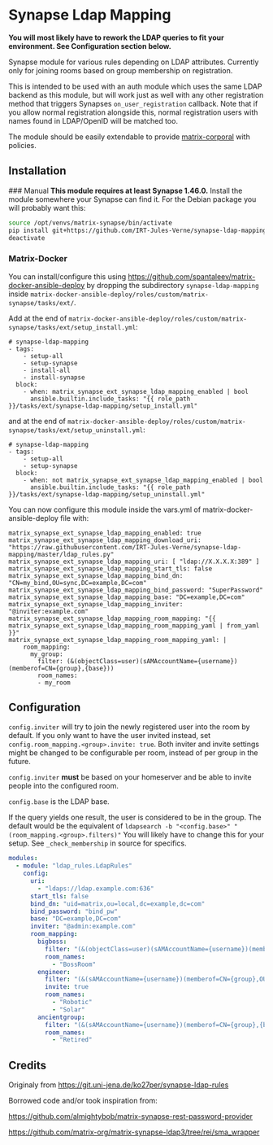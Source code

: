 # Synapse Ldap Mapping

**You will most likely have to rework the LDAP queries to fit your environment. See Configuration section below.**

Synapse module for various rules depending on LDAP attributes. Currently only for joining rooms based on group membership on registration.

This is intended to be used with an auth module which uses the same LDAP backend as this module, but will work just as well with any other registration method that triggers Synapses `on_user_registration` callback.
Note that if you allow normal registration alongside this, normal registration users with names found in LDAP/OpenID will be matched too.

The module should be easily extendable to provide [matrix-corporal](https://github.com/devture/matrix-corporal) with policies.

## Installation

### Manual
**This module requires at least Synapse 1.46.0.**
Install the module somewhere your Synapse can find it. For the Debian package you will probably want this:
```bash
source /opt/venvs/matrix-synapse/bin/activate
pip install git+https://github.com/IRT-Jules-Verne/synapse-ldap-mapping.git
deactivate
```

### Matrix-Docker

You can install/configure this using https://github.com/spantaleev/matrix-docker-ansible-deploy by dropping the subdirectory `synapse-ldap-mapping` inside `matrix-docker-ansible-deploy/roles/custom/matrix-synapse/tasks/ext/`.

Add at the end of `matrix-docker-ansible-deploy/roles/custom/matrix-synapse/tasks/ext/setup_install.yml`:

```
# synapse-ldap-mapping
- tags:
    - setup-all
    - setup-synapse
    - install-all
    - install-synapse
  block:
    - when: matrix_synapse_ext_synapse_ldap_mapping_enabled | bool
      ansible.builtin.include_tasks: "{{ role_path }}/tasks/ext/synapse-ldap-mapping/setup_install.yml"
```
and at the end of `matrix-docker-ansible-deploy/roles/custom/matrix-synapse/tasks/ext/setup_uninstall.yml`:

```
# synapse-ldap-mapping
- tags:
    - setup-all
    - setup-synapse
  block:
    - when: not matrix_synapse_ext_synapse_ldap_mapping_enabled | bool
      ansible.builtin.include_tasks: "{{ role_path }}/tasks/ext/synapse-ldap-mapping/setup_uninstall.yml"
```


You can now configure this module inside the vars.yml of matrix-docker-ansible-deploy file with: 

```
matrix_synapse_ext_synapse_ldap_mapping_enabled: true
matrix_synapse_ext_synapse_ldap_mapping_download_uri: "https://raw.githubusercontent.com/IRT-Jules-Verne/synapse-ldap-mapping/master/ldap_rules.py"
matrix_synapse_ext_synapse_ldap_mapping_uri: [ "ldap://X.X.X.X:389" ]
matrix_synapse_ext_synapse_ldap_mapping_start_tls: false
matrix_synapse_ext_synapse_ldap_mapping_bind_dn: "CN=my_bind,OU=sync,DC=example,DC=com"
matrix_synapse_ext_synapse_ldap_mapping_bind_password: "SuperPassword"
matrix_synapse_ext_synapse_ldap_mapping_base: "DC=example,DC=com"
matrix_synapse_ext_synapse_ldap_mapping_inviter: "@inviter:example.com"
matrix_synapse_ext_synapse_ldap_mapping_room_mapping: "{{ matrix_synapse_ext_synapse_ldap_mapping_room_mapping_yaml | from_yaml }}"
matrix_synapse_ext_synapse_ldap_mapping_room_mapping_yaml: |
    room_mapping:
      my_group:
        filter: (&(objectClass=user)(sAMAccountName={username})(memberof=CN={group},{base}))
        room_names:
        - my_room

```



## Configuration
`config.inviter` will try to join the newly registered user into the room by default.
If you only want to have the user invited instead, set `config.room_mapping.<group>.invite: true`.
Both inviter and invite settings might be changed to be configurable per room, instead of per group in the future.

`config.inviter` **must** be based on your homeserver and be able to invite people into the configured room.

`config.base` is the LDAP base.

If the query yields one result, the user is considered to be in the group.
The default would be the equivalent of `ldapsearch -b "<config.base>" "(room_mapping.<group>.filters)"`
You will likely have to change this for your setup. See `_check_membership` in source for specifics.


```yaml
modules:
  - module: "ldap_rules.LdapRules"
    config:
      uri:
        - "ldaps://ldap.example.com:636"
      start_tls: false
      bind_dn: "uid=matrix,ou=local,dc=example,dc=com"
      bind_password: "bind_pw"
      base: "DC=example,DC=com"
      inviter: "@admin:example.com"
      room_mapping:
        bigboss:
          filter: "(&(objectClass=user)(sAMAccountName={username})(memberof=CN={group},OU=biggroup,{base}"
          room_names:
            - "BossRoom"
        engineer:
          filter: "(&(sAMAccountName={username})(memberof=CN={group},OU=biggroup,{base})"
          invite: true
          room_names:
            - "Robotic"
            - "Solar"
        ancientgroup:
          filter: "(&(sAMAccountName={username})(memberof=CN={group},{base})"
          room_names:
            - "Retired"
```

## Credits

Originaly from https://git.uni-jena.de/ko27per/synapse-ldap-rules

Borrowed code and/or took inspiration from:

https://github.com/almightybob/matrix-synapse-rest-password-provider

https://github.com/matrix-org/matrix-synapse-ldap3/tree/rei/sma_wrapper

